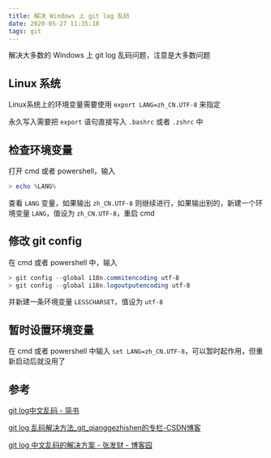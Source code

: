 ```yaml
---
title: 解决 Windows 上 git log 乱码
date: 2020-05-27 11:35:18
tags: git
---
```


解决大多数的 Windows 上 git log 乱码问题，注意是大多数问题
<!--more-->
## Linux 系统

Linux系统上的环境变量需要使用 `export LANG=zh_CN.UTF-8` 来指定

永久写入需要把 `export` 语句直接写入 `.bashrc` 或者 `.zshrc` 中

## 检查环境变量

打开 cmd 或者 powershell，输入

```powershell
> echo %LANG%
```

查看 `LANG` 变量，如果输出 `zh_CN.UTF-8` 则继续进行，如果输出别的，新建一个环境变量 `LANG`，值设为 `zh_CN.UTF-8`，重启 cmd

## 修改 git config

在 cmd 或者 powershell 中，输入

```powershell
> git config --global i18n.commitencoding utf-8
> git config --global i18n.logoutputencoding utf-8
```

并新建一条环境变量 `LESSCHARSET`，值设为 `utf-8`

## 暂时设置环境变量

在 cmd 或者 powershell 中输入 `set LANG=zh_CN.UTF-8`，可以暂时起作用，但重新启动后就没用了

## 参考

[git log中文乱码 - 简书](https://www.jianshu.com/p/fb47a39f3578)

[git log 乱码解决方法_git_qianggezhishen的专栏-CSDN博客](https://blog.csdn.net/qianggezhishen/article/details/80865143)

[git log 中文乱码的解决方案 - 张发财 - 博客园](https://www.cnblogs.com/zhangxiaoliu/p/9226197.html)
